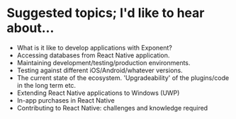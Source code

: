 Suggested topics; I'd like to hear about...
===

* What is it like to develop applications with Exponent?
* Accessing databases from React Native application.
* Maintaining development/testing/production environments.
* Testing against different iOS/Android/whatever versions.
* The current state of the ecosystem. 'Upgradeability' of the plugins/code in the long term etc.
* Extending React Native applications to Windows (UWP)
* In-app purchases in React Native
* Contributing to React Native: challenges and knowledge required
